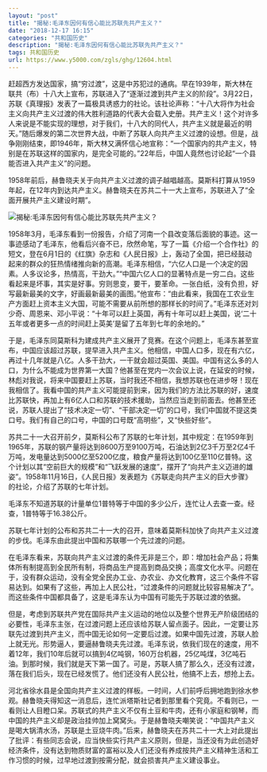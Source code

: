 ```yaml
---
layout: "post"
title: "揭秘:毛泽东因何有信心能比苏联先共产主义？"
date: "2018-12-17 16:15"
categories: "共和国历史"
description: "揭秘:毛泽东因何有信心能比苏联先共产主义？"
tags: 共和国历史
url: https://www.y5000.com/zgls/ghg/12604.html
---
```






赶超西方发达国家，搞“穷过渡”，这是中苏犯过的通病。早在1939年，斯大林在联共（布）十八大上宣布，苏联进入了“逐渐过渡到共产主义的阶段”。3月22日，苏联《真理报》发表了一篇极具诱惑力的社论。该社论声称：“十八大将作为社会主义向共产主义过渡的伟大胜利道路的代表大会载入史册。共产主义！这个对许多人来说是不能实现的理想，对于我们，十八大的同代人，共产主义就是最近的明天。”随后爆发的第二次世界大战，中断了苏联人向共产主义过渡的设想。但是，战争刚刚结束，即1946年，斯大林又满怀信心地宣称：“一个国家内的共产主义，特别是在苏联这样的国家内，是完全可能的。”22年后，中国人竟然也讨论起“一个县能否进入共产主义”的问题。

1958年前后，赫鲁晓夫关于向共产主义过渡的调子越唱越高。莫斯科打算从1959年起，在12年内到达共产主义。赫鲁晓夫在苏共二十一大上宣布，苏联进入了“全面开展共产主义建设时期”。

![揭秘:毛泽东因何有信心能比苏联先共产主义？](/uploads/allimg/170207/6-1F20GIZK56.JPG)

1958年3月，毛泽东看到一份报告，介绍了河南一个县改变落后面貌的事迹。这一事迹感动了毛泽东，他看后兴奋不已，欣然命笔，写了一篇《介绍一个合作社》的短文，登在6月1日的《红旗》杂志和《人民日报》上，轰动了全国，把已经鼓动起来的群众的狂热情绪推向新的高潮。毛泽东相信，“六亿人口是一个决定的因素。人多议论多，热情高，干劲大。”“中国六亿人口的显著特点是一穷二白。这些看起来是坏事，其实是好事。穷则思变，要干，要革命。一张白纸，没有负担，好写最新最美的文字，好画最新最美的画图。”他宣布：“由此看来，我国在工农业生产方面赶上资本主义大国，可能不需要从前所想的那样长的时间了。”毛泽东还对刘少奇、周恩来、邓小平说：“十年可以赶上英国，再有十年可以赶上美国，说‘二十五年或者更多一点的时间赶上英美’是留了五年到七年的余地的。”

于是，毛泽东同莫斯科为建成共产主义展开了竞赛。在这个问题上，毛泽东甚至宣布，中国应该超过苏联，提早进入共产主义。他相信，中国人口多，现在有六亿，再过十几年就是八亿。人多干劲大，一干就会超过英国、美国。中国有这么多的人口，为什么不能成为世界第一大国？他甚至在党内一次会议上说，在延安的时候，林彪对我说，将来中国要赶上苏联，当时我还不相信，我想苏联也在进步呀！现在我相信了。我看中国的共产主义可能提前到来，因为我们的方法比苏联的好，速度比苏联快，再加上有6亿人口和苏联的技术援助，当然应当走到前面去。他甚至还说，苏联人提出了“技术决定一切”、“干部决定一切”的口号，我们中国就不提这类口号。我们有自己的口号，中国的口号既“高明些”，又“快些好些”。

苏共二十一大召开前夕，莫斯科公布了苏联的七年计划，其中规定：在1959年到1965年，苏联的钢产量将达到8600万至9100万吨，石油达到2亿3千万至2亿4千万吨，发电量达到5000亿至5200亿度，粮食产量将达到100亿至110亿普特。这个计划以其“空前巨大的规模”和“飞跃发展的速度”，摆开了“向共产主义迈进的雄姿”。1958年11月16日，《人民日报》发表题为《苏联走向共产主义的巨大步骤》的社论，介绍了苏联的七年计划。

毛泽东不知道苏联的计量单位1普特等于中国的多少公斤，连忙让人去查一查。经查，1普特等于16.38公斤。

苏联七年计划的公布和苏共二十一大的召开，意味着莫斯科加快了向共产主义过渡的步伐。毛泽东由此提出中国和苏联哪一个先过渡的问题。

在毛泽东看来，苏联向共产主义过渡的条件无非是三个，即：增加社会产品；将集体所有制提高到全民所有制，将商品生产提高到商品交换；高度文化水平。问题在于，没有群众运动，没有全党全民办工业、办农业、办文化教育，这三个条件不容易达到。如果有了这些，再加上人民公社，“过渡条件的问题就比较容易解决了”。而这些条件中国都具备了，这是毛泽东认为中国有可能先于苏联过渡的依据。

但是，考虑到苏联共产党在国际共产主义运动的地位以及整个世界无产阶级团结的必要性，毛泽东主张，在过渡问题上还应该给苏联人留点面子。因此，一定要让苏联先过渡到共产主义，而中国无论如何一定要后过渡。如果中国先过渡，苏联人脸上就无光。形势逼人，要逼赫鲁晓夫先过渡。毛泽东说，依我们现在的速度，用不着12年，我们10年后就可以搞到4亿吨钢，160万台机器，25亿吨煤，3亿吨石油。到那时候，我们就是天下第一国了。可是，苏联人搞了那么久，还没有过渡，落在我们后头，现在已经发慌了。他们还没有人民公社，他搞不上去，想抢上去。

河北省徐水县是全国向共产主义过渡的样板。一时间，人们前呼后拥地跑到徐水参观。赫鲁晓夫得知这一消息后，连忙派塔斯社记者到那里看个究竟。不看则已，一看则让人目瞪口呆。苏联式的共产主义不仅有土豆和牛肉，还有小家庭和钢琴，而中国的共产主义却是政治挂帅加上窝窝头。于是赫鲁晓夫嘲笑说：“中国共产主义是喝大锅清水汤，苏联是土豆烧牛肉。”后来，赫鲁晓夫在苏共二十一大上对此提出了批评：有些同志会说，应当快些实行共产主义原则，但是，当还没有为此创造好经济条件，没有达到物质财富的富裕以及人们还没有养成按共产主义精神生活和工作习惯的时候，过早地过渡到按需分配，就会损害共产主义建设事业。
